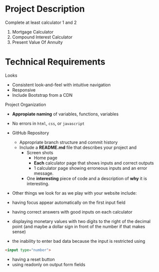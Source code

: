 # Project Description

Complete at least calculator 1 and 2

1. Mortgage Calculator
2. Compound Interest Calculator
3. Present Value Of Annuity

# Technical Requirements

Looks
- Consistent look-and-feel with intuitive navigation
- Responsive
- Include Bootstrap from a CDN 

Project Organization
- **Appropiate naming** of variables, functions, variables
- No errors in `html`, `css`, or `javascript`
- GitHub Repository 
  - Appropriate branch structure and commit history 
  - Include a **README.md** file that describes your project and
    -  Screen shots 
       -  Home page
       -  **Each** calculator page that shows inputs and correct outputs 
       -  1 calculator page showing erroneous inputs and an error message.  
    -  One **interesting** piece of code and a description of **why** it is interesting. 
 


- Other things we look for as we play with your website include: 
- having focus appear automatically on the first input field 
- having correct answers with good inputs on each calculator 
- displaying monetary values with two digits to the right of the decimal point (and maybe a dollar 
sign in front of the number if that makes sense) 
- the inability to enter bad data because the input is restricted using  
```html
<input type="number">
```
- having a reset button 
- using readonly on output form fields  